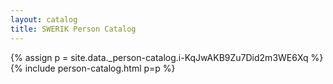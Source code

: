 ```yaml
---
layout: catalog
title: SWERIK Person Catalog
---
```

{% assign p = site.data._person-catalog.i-KqJwAKB9Zu7Did2m3WE6Xq %}
{% include person-catalog.html p=p %}

